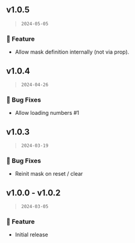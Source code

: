 ## v1.0.5

> `2024-05-05`

### 🎉 Feature
- Allow mask definition internally (not via prop).

## v1.0.4

> `2024-04-26`

### 🐞 Bug Fixes
- Allow loading numbers #1

## v1.0.3

> `2024-03-19`

### 🐞 Bug Fixes
- Reinit mask on reset / clear

## v1.0.0 - v1.0.2

> `2024-03-05`

### 🎉 Feature
- Initial release